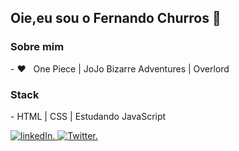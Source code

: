 <h2>Oie,eu sou o Fernando Churros 👋</h2>

<h3>Sobre mim</h3>
- ❤️ &nbsp; One Piece | JoJo Bizarre Adventures | Overlord

<h3>Stack</h3>
- HTML | CSS | Estudando JavaScript

<p>
  <a href="#">
    <img src="https://img.shields.io/badge/LinkedIn-Fernando%20Churros-blueviolet" alt="linkedIn."/>
  </a>
  
  <a href="#">
    <img src="https://img.shields.io/twitter/follow/FernandoChurros?style=social" alt="Twitter."/>
  </a>
</p>
<!--
**FernandoChurros/FernandoChurros** is a ✨ _special_ ✨ repository because its `README.md` (this file) appears on your GitHub profile.

Here are some ideas to get you started:

- 🔭 I’m currently working on ...
- 🌱 I’m currently learning ...
- 👯 I’m looking to collaborate on ...
- 🤔 I’m looking for help with ...
- 💬 Ask me about ...
- 📫 How to reach me: ...
- 😄 Pronouns: ...
- ⚡ Fun fact: ...
--> FernandoChurros/mannoeu


